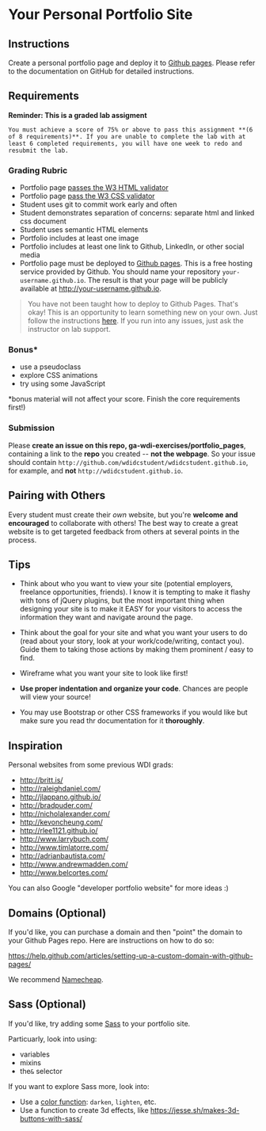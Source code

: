 # Your Personal Portfolio Site

## Instructions

Create a personal portfolio page and deploy it to [Github pages](https://pages.github.com/). Please refer to the documentation on GitHub for detailed instructions.

## Requirements

**Reminder: This is a graded lab assigment**

```
You must achieve a score of 75% or above to pass this assignment **(6 of 8 requirements)**. If you are unable to complete the lab with at least 6 completed requirements, you will have one week to redo and resubmit the lab.
```

### Grading Rubric

- Portfolio page [passes the W3 HTML validator](https://validator.w3.org/#validate_by_input)
- Portfolio page [pass the W3 CSS validator](https://jigsaw.w3.org/css-validator/#validate_by_input)
- Student uses git to commit work early and often
- Student demonstrates separation of concerns: separate html and linked css document
- Student uses semantic HTML elements
- Portfolio includes at least one image
- Portfolio includes at least one link to Github, LinkedIn, or other social media
- Portfolio page must be deployed to [Github pages](https://pages.github.com). This is a free hosting service provided by Github. You should name your repository `your-username.github.io`. The result is that your page will be publicly available at http://your-username.github.io.
> You have not been taught how to deploy to Github Pages. That's okay! This is an opportunity to learn something new on your own. Just follow the instructions [here](https://pages.github.com/). If you run into any issues, just ask the instructor on lab support.

### Bonus*

- use a pseudoclass
- explore CSS animations
- try using some JavaScript

*bonus material will not affect your score. Finish the core requirements first!)

### Submission

Please **create an issue on this repo, ga-wdi-exercises/portfolio_pages**, containing a link to the **repo** you created -- **not the webpage**. So your issue should contain `http://github.com/wdidcstudent/wdidcstudent.github.io`, for example, and **not** `http://wdidcstudent.github.io`.

## Pairing with Others

Every student must create their *own* website, but you're **welcome and encouraged** to collaborate with others! The best way to create a great website is to get targeted feedback from others at several points in the process.

## Tips

- Think about who you want to view your site (potential employers, freelance opportunities, friends). I know it is tempting to make it flashy with tons of jQuery plugins, but the most important thing when designing your site is to make it EASY for your visitors to access the information they want and navigate around the page.

- Think about the goal for your site and what you want your users to do (read about your story, look at your work/code/writing, contact you). Guide them to taking those actions by making them prominent / easy to find.

- Wireframe what you want your site to look like first!

- **Use proper indentation and organize your code**. Chances are people will view your source!

- You may use Bootstrap or other CSS frameworks if you would like but make sure you read thr documentation for it **thoroughly**.

## Inspiration

Personal websites from some previous WDI grads:

- http://britt.is/
- http://raleighdaniel.com/
- http://jlappano.github.io/
- http://bradpuder.com/
- http://nicholalexander.com/
- http://kevoncheung.com/
- http://rlee1121.github.io/
- http://www.larrybuch.com/
- http://www.timlatorre.com/
- http://adrianbautista.com/
- http://www.andrewmadden.com/
- http://www.belcortes.com/

You can also Google "developer portfolio website" for more ideas :)

## Domains (Optional)

If you'd like, you can purchase a domain and then "point" the domain to your Github Pages repo. Here are instructions on how to do so:

https://help.github.com/articles/setting-up-a-custom-domain-with-github-pages/

We recommend [Namecheap](https://www.namecheap.com/).

## Sass (Optional)

If you'd like, try adding some [Sass](http://sass-lang.com/) to your portfolio site.

Particuarly, look into using:

- variables
- mixins
- the`&` selector

If you want to explore Sass more, look into:

- Use a [color function](http://sass-lang.com/documentation/Sass/Script/Functions.html): `darken`, `lighten`, etc.
- Use a function to create 3d effects, like https://jesse.sh/makes-3d-buttons-with-sass/
